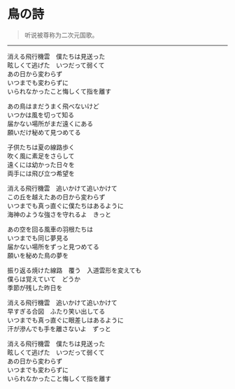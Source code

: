 # 鳥の詩

> 听说被尊称为二次元国歌。

---

<div class='lyrics'>

<p>
消える飛行機雲　僕たちは見送った<br/>
眩しくて逃げた　いつだって弱くて<br/>
あの日から変わらず<br/>
いつまでも変わらずに<br/>
いられなかったこと悔しくて指を離す<br/>
</p>

<p>
あの鳥はまだうまく飛べないけど<br/>
いつかは風を切って知る<br/>
届かない場所がまだ遠くにある<br/>
願いだけ秘めて見つめてる<br/>
</p>

<p>
子供たちは夏の線路歩く<br/>
吹く風に素足をさらして<br/>
遠くには幼かった日々を<br/>
両手には飛び立つ希望を<br/>
</p>

<p>
消える飛行機雲　追いかけて追いかけて<br/>
この丘を越えたあの日から変わらず<br/>
いつまでも真っ直ぐに僕たちはあるように<br/>
海神のような強さを守れるよ　きっと<br/>
</p>

<p>
あの空を回る風車の羽根たちは<br/>
いつまでも同じ夢見る<br/>
届かない場所をずっと見つめてる<br/>
願いを秘めた鳥の夢を<br/>
</p>

<p>
振り返る焼けた線路　覆う　入道雲形を変えても<br/>
僕らは覚えていて　どうか<br/>
季節が残した昨日を<br/>
</p>

<p>
消える飛行機雲　追いかけて追いかけて<br/>
早すぎる合図　ふたり笑い出してる<br/>
いつまでも真っ直ぐに眼差しはあるように<br/>
汗が滲んでも手を離さないよ　ずっと<br/>
</p>

<p>
消える飛行機雲　僕たちは見送った<br/>
眩しくて逃げた　いつだって弱くて<br/>
あの日から変わらず<br/>
いつまでも変わらずに<br/>
いられなかったこと悔しくて指を離す<br/>
</p>

</div>
